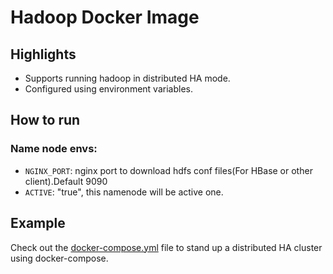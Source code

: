 # Hadoop Docker Image

## Highlights
- Supports running hadoop in distributed HA mode.
- Configured using environment variables.

## How to run

### Name node envs:

- `NGINX_PORT`: nginx port to download hdfs conf files(For HBase or other client).Default 9090
- `ACTIVE`: "true", this namenode will be active one.

## Example
Check out the [docker-compose.yml](docker-compose.yml) file to stand up a distributed HA cluster
using docker-compose.
